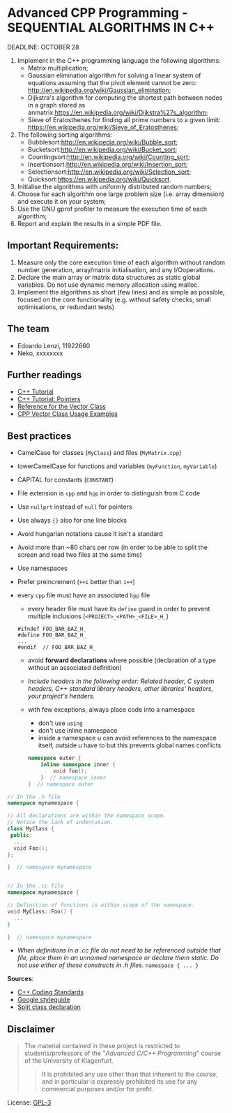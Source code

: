 # Advanced CPP Programming - SEQUENTIAL ALGORITHMS IN C++

DEADLINE: OCTOBER 28

1. Implement in the C++ programming language the following algorithms:
    * Matrix multiplication;
    * Gaussian elimination algorithm for solving a linear system of equations assuming that 
    the pivot element cannot be zero: http://en.wikipedia.org/wiki/Gaussian_elimination;
    * Dijkstra's algorithm for computing the shortest path between nodes in a graph stored as 
    anmatrix:https://en.wikipedia.org/wiki/Dijkstra%27s_algorithm;
    * Sieve of Eratosthenes for finding all prime numbers to a given limit: 
    https://en.wikipedia.org/wiki/Sieve_of_Eratosthenes;
2. The following sorting algorithms:
    * Bubblesort:http://en.wikipedia.org/wiki/Bubble_sort;
    * Bucketsort:http://en.wikipedia.org/wiki/Bucket_sort;
    * Countingsort:http://en.wikipedia.org/wiki/Counting_sort;
    * Insertionsort:http://en.wikipedia.org/wiki/Insertion_sort;
    * Selectionsort:http://en.wikipedia.org/wiki/Selection_sort;
    * Quicksort:https://en.wikipedia.org/wiki/Quicksort.
3. Initialise the algorithms with uniformly distributed random numbers;
4. Choose for each algorithm one large problem size (i.e. array dimension) and execute it on your
system;
5. Use the GNU gprof profiler to measure the execution time of each algorithm;
6. Report and explain the results in a simple PDF file.


## Important Requirements:

1. Measure only the core execution time of each algorithm without random number generation,
array/matrix initialisation, and any I/Ooperations.
2. Declare the main array or matrix data structures as static global variables. Do not use
dynamic memory allocation using malloc.
3. Implement the algorithms as short (few lines) and as simple as possible, focused on the core
functionality (e.g. without safety checks, small optimisations, or redundant tests)


## The team

* Edoardo Lenzi, 11922660
* Neko, xxxxxxxx


## Further readings

* [C++ Tutorial](https://www.cprogramming.com/tutorial/c++-tutorial.html)
* [C++ Tutorial: Pointers](https://www.cprogramming.com/tutorial/lesson6.html)
* [Reference for the Vector Class](https://en.cppreference.com/w/cpp/container/vector)
* [CPP Vector Class Usage Examples](https://www.techiedelight.com/vector-of-vector-cpp/)


## Best practices

* CamelCase for classes (`MyClass`) and files (`MyMatrix.cpp`)
* lowerCamelCase for functions and variables (`myFunction`, `myVariable`)
* CAPITAL for constants (`CONSTANT`)


* File extension is `cpp` and `hpp` in order to distinguish from C code
* Use `nullprt` instead of `null` for pointers

* Use always `{}` also for one line blocks
* Avoid hungarian notations cause it isn't a standard
* Avoid more than ~80 chars per row (in order to be able to split the screen 
and read two files at the same time)
* Use namespaces
* Prefer preincrement (`++i` better than `i++`)
* every `cpp` file must have an associated `hpp` file
    * every header file must have its `define` guard in order to prevent multiple inclusions (`<PROJECT>_<PATH>_<FILE>_H_`)
    ```
    #ifndef FOO_BAR_BAZ_H_
    #define FOO_BAR_BAZ_H_
    ...
    #endif  // FOO_BAR_BAZ_H_
    ```
    * avoid **forward declarations** where possible (declaration of a type without an associated definition)
    * *Include headers in the following order: Related header, C system headers, C++ standard library headers, other libraries' headers, your project's headers.*
    * with few exceptions, always place code into a namespace
        * don't use `using`
        * don't use inline namespace 
        * inside a namespace u can avoid references to the namespace itself, 
        outside u have to but this prevents global names conflicts

        ```c++
        namespace outer {
            inline namespace inner {
                void foo();
            }  // namespace inner
        }  // namespace outer
        ```

```c++
// In the .h file
namespace mynamespace {

// All declarations are within the namespace scope.
// Notice the lack of indentation.
class MyClass {
 public:
  ...
  void Foo();
};

}  // namespace mynamespace


// In the .cc file
namespace mynamespace {

// Definition of functions is within scope of the namespace.
void MyClass::Foo() {
  ...
}

}  // namespace mynamespace
```

* *When definitions in a .cc file do not need to be referenced outside that file, place them in an unnamed namespace or declare them static.*
*Do not use either of these constructs in .h files.* `namespace { ... }`

**Sources**:
* [C++ Coding Standards](https://gist.github.com/lefticus/10191322)
* [Google styleguide](https://google.github.io/styleguide/cppguide.html)
* [Split class declaration](https://www.learncpp.com/cpp-tutorial/89-class-code-and-header-files/)


## Disclaimer

> The material contained in these project is restricted to students/professors of the "*Advanced C/C++ Programming*" 
course of the University of Klagenfurt.
>> It is prohibited any use other than that inherent to the course, and in particular is expressly prohibited its use 
for any commercial purposes and/or for profit.

License: [GPL-3](https://www.gnu.org/licenses/gpl-3.0.html)
